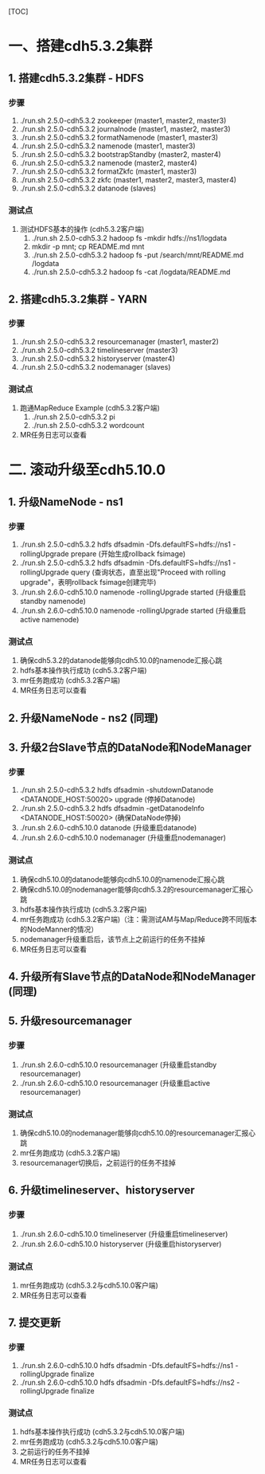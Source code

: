 [TOC]

# 一、搭建cdh5.3.2集群

## 1. 搭建cdh5.3.2集群 - HDFS

### 步骤
1. ./run.sh 2.5.0-cdh5.3.2 zookeeper (master1, master2, master3)
2. ./run.sh 2.5.0-cdh5.3.2 journalnode (master1, master2, master3)
3. ./run.sh 2.5.0-cdh5.3.2 formatNamenode (master1, master3)
4. ./run.sh 2.5.0-cdh5.3.2 namenode (master1, master3)
5. ./run.sh 2.5.0-cdh5.3.2 bootstrapStandby (master2, master4)
6. ./run.sh 2.5.0-cdh5.3.2 namenode (master2, master4)
7. ./run.sh 2.5.0-cdh5.3.2 formatZkfc (master1, master3)
8. ./run.sh 2.5.0-cdh5.3.2 zkfc (master1, master2, master3, master4)
9. ./run.sh 2.5.0-cdh5.3.2 datanode (slaves)

### 测试点
1. 测试HDFS基本的操作 (cdh5.3.2客户端)
    1. ./run.sh 2.5.0-cdh5.3.2 hadoop fs -mkdir hdfs://ns1/logdata
    2. mkdir -p mnt; cp README.md mnt
    3. ./run.sh 2.5.0-cdh5.3.2 hadoop fs -put /search/mnt/README.md /logdata
    4. ./run.sh 2.5.0-cdh5.3.2 hadoop fs -cat /logdata/README.md

## 2. 搭建cdh5.3.2集群 - YARN

### 步骤
1. ./run.sh 2.5.0-cdh5.3.2 resourcemanager (master1, master2)
2. ./run.sh 2.5.0-cdh5.3.2 timelineserver (master3)
3. ./run.sh 2.5.0-cdh5.3.2 historyserver (master4)
4. ./run.sh 2.5.0-cdh5.3.2 nodemanager (slaves)

### 测试点
1. 跑通MapReduce Example (cdh5.3.2客户端)
    1. ./run.sh 2.5.0-cdh5.3.2 pi
    2. ./run.sh 2.5.0-cdh5.3.2 wordcount
2. MR任务日志可以查看

# 二. 滚动升级至cdh5.10.0

## 1. 升级NameNode - ns1

### 步骤
1. ./run.sh 2.5.0-cdh5.3.2 hdfs dfsadmin -Dfs.defaultFS=hdfs://ns1 -rollingUpgrade prepare (开始生成rollback fsimage)
2. ./run.sh 2.5.0-cdh5.3.2 hdfs dfsadmin -Dfs.defaultFS=hdfs://ns1 -rollingUpgrade query (查询状态，直至出现"Proceed with rolling upgrade"，表明rollback fsimage创建完毕)
3. ./run.sh 2.6.0-cdh5.10.0 namenode -rollingUpgrade started (升级重启standby namenode)
4. ./run.sh 2.6.0-cdh5.10.0 namenode -rollingUpgrade started (升级重启active namenode)

### 测试点
1. 确保cdh5.3.2的datanode能够向cdh5.10.0的namenode汇报心跳
2. hdfs基本操作执行成功 (cdh5.3.2客户端)
3. mr任务跑成功 (cdh5.3.2客户端)
4. MR任务日志可以查看

## 2. 升级NameNode - ns2 (同理)

## 3. 升级2台Slave节点的DataNode和NodeManager

### 步骤
1. ./run.sh 2.5.0-cdh5.3.2 hdfs dfsadmin -shutdownDatanode <DATANODE_HOST:50020> upgrade (停掉Datanode)
2. ./run.sh 2.5.0-cdh5.3.2 hdfs dfsadmin -getDatanodeInfo <DATANODE_HOST:50020> (确保DataNode停掉)
3. ./run.sh 2.6.0-cdh5.10.0 datanode (升级重启datanode)
4. ./run.sh 2.6.0-cdh5.10.0 nodemanager (升级重启nodemanager)

### 测试点
1. 确保cdh5.10.0的datanode能够向cdh5.10.0的namenode汇报心跳
2. 确保cdh5.10.0的nodemanager能够向cdh5.3.2的resourcemanager汇报心跳
3. hdfs基本操作执行成功 (cdh5.3.2客户端)
4. mr任务跑成功 (cdh5.3.2客户端)（注：需测试AM与Map/Reduce跨不同版本的NodeManner的情况）
5. nodemanager升级重启后，该节点上之前运行的任务不挂掉
6. MR任务日志可以查看

## 4. 升级所有Slave节点的DataNode和NodeManager (同理)

## 5. 升级resourcemanager

### 步骤
1. ./run.sh 2.6.0-cdh5.10.0 resourcemanager (升级重启standby resourcemanager)
2. ./run.sh 2.6.0-cdh5.10.0 resourcemanager (升级重启active resourcemanager)

### 测试点
1. 确保cdh5.10.0的nodemanager能够向cdh5.10.0的resourcemanager汇报心跳
2. mr任务跑成功 (cdh5.3.2客户端)
3. resourcemanager切换后，之前运行的任务不挂掉

## 6. 升级timelineserver、historyserver

### 步骤
1. ./run.sh 2.6.0-cdh5.10.0 timelineserver (升级重启timelineserver)
2. ./run.sh 2.6.0-cdh5.10.0 historyserver (升级重启historyserver)

### 测试点
1. mr任务跑成功 (cdh5.3.2与cdh5.10.0客户端)
2. MR任务日志可以查看

## 7. 提交更新

### 步骤
1. ./run.sh 2.6.0-cdh5.10.0 hdfs dfsadmin -Dfs.defaultFS=hdfs://ns1 -rollingUpgrade finalize
2. ./run.sh 2.6.0-cdh5.10.0 hdfs dfsadmin -Dfs.defaultFS=hdfs://ns2 -rollingUpgrade finalize

### 测试点
1. hdfs基本操作执行成功 (cdh5.3.2与cdh5.10.0客户端)
2. mr任务跑成功 (cdh5.3.2与cdh5.10.0客户端)
3. 之前运行的任务不挂掉
4. MR任务日志可以查看
